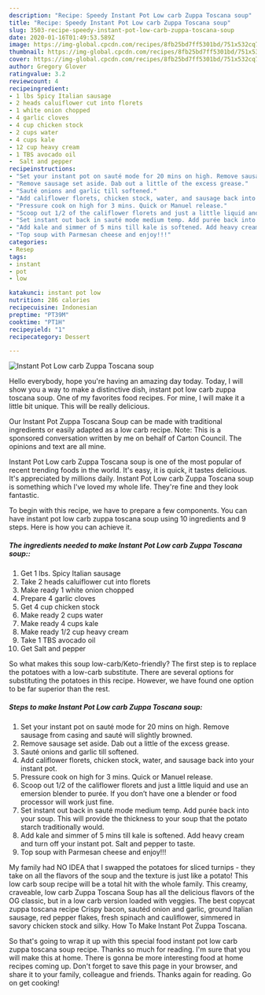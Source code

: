 ```yaml
---
description: "Recipe: Speedy Instant Pot Low carb Zuppa Toscana soup"
title: "Recipe: Speedy Instant Pot Low carb Zuppa Toscana soup"
slug: 3503-recipe-speedy-instant-pot-low-carb-zuppa-toscana-soup
date: 2020-01-16T01:49:53.589Z
image: https://img-global.cpcdn.com/recipes/8fb25bd7ff5301bd/751x532cq70/instant-pot-low-carb-zuppa-toscana-soup-recipe-main-photo.jpg
thumbnail: https://img-global.cpcdn.com/recipes/8fb25bd7ff5301bd/751x532cq70/instant-pot-low-carb-zuppa-toscana-soup-recipe-main-photo.jpg
cover: https://img-global.cpcdn.com/recipes/8fb25bd7ff5301bd/751x532cq70/instant-pot-low-carb-zuppa-toscana-soup-recipe-main-photo.jpg
author: Gregory Glover
ratingvalue: 3.2
reviewcount: 4
recipeingredient:
- 1 lbs Spicy Italian sausage
- 2 heads caluiflower cut into florets
- 1 white onion chopped
- 4 garlic cloves
- 4 cup chicken stock
- 2 cups water
- 4 cups kale
- 12 cup heavy cream
- 1 TBS avocado oil
-  Salt and pepper
recipeinstructions:
- "Set your instant pot on sauté mode for 20 mins on high. Remove sausage from casing and sauté will slightly browned."
- "Remove sausage set aside. Dab out a little of the excess grease."
- "Sauté onions and garlic till softened."
- "Add califlower florets, chicken stock, water, and sausage back into your instant pot."
- "Pressure cook on high for 3 mins. Quick or Manuel release."
- "Scoop out 1/2 of the califlower florets and just a little liquid and use an emersion blender to purée. If you don’t have one a blender or food processor will work just fine."
- "Set instant out back in sauté mode medium temp. Add purée back into your soup. This will provide the thickness to your soup that the potato starch traditionally would."
- "Add kale and simmer of 5 mins till kale is softened. Add heavy cream and turn off your instant pot. Salt and pepper to taste."
- "Top soup with Parmesan cheese and enjoy!!!"
categories:
- Resep
tags:
- instant
- pot
- low

katakunci: instant pot low
nutrition: 286 calories
recipecuisine: Indonesian
preptime: "PT39M"
cooktime: "PT1H"
recipeyield: "1"
recipecategory: Dessert

---
```



![Instant Pot Low carb Zuppa Toscana soup](https://img-global.cpcdn.com/recipes/8fb25bd7ff5301bd/751x532cq70/instant-pot-low-carb-zuppa-toscana-soup-recipe-main-photo.jpg)

Hello everybody, hope you're having an amazing day today. Today, I will show you a way to make a distinctive dish, instant pot low carb zuppa toscana soup. One of my favorites food recipes. For mine, I will make it a little bit unique. This will be really delicious.

Our Instant Pot Zuppa Toscana Soup can be made with traditional ingredients or easily adapted as a low carb recipe. Note: This is a sponsored conversation written by me on behalf of Carton Council. The opinions and text are all mine.

Instant Pot Low carb Zuppa Toscana soup is one of the most popular of recent trending foods in the world. It's easy, it is quick, it tastes delicious. It's appreciated by millions daily. Instant Pot Low carb Zuppa Toscana soup is something which I've loved my whole life. They're fine and they look fantastic.


To begin with this recipe, we have to prepare a few components. You can have instant pot low carb zuppa toscana soup using 10 ingredients and 9 steps. Here is how you can achieve it.

##### The ingredients needed to make Instant Pot Low carb Zuppa Toscana soup::

1. Get 1 lbs. Spicy Italian sausage
1. Take 2 heads caluiflower cut into florets
1. Make ready 1 white onion chopped
1. Prepare 4 garlic cloves
1. Get 4 cup chicken stock
1. Make ready 2 cups water
1. Make ready 4 cups kale
1. Make ready 1/2 cup heavy cream
1. Take 1 TBS avocado oil
1. Get  Salt and pepper


So what makes this soup low-carb/Keto-friendly? The first step is to replace the potatoes with a low-carb substitute. There are several options for substituting the potatoes in this recipe. However, we have found one option to be far superior than the rest. 

##### Steps to make Instant Pot Low carb Zuppa Toscana soup:

1. Set your instant pot on sauté mode for 20 mins on high. Remove sausage from casing and sauté will slightly browned.
1. Remove sausage set aside. Dab out a little of the excess grease.
1. Sauté onions and garlic till softened.
1. Add califlower florets, chicken stock, water, and sausage back into your instant pot.
1. Pressure cook on high for 3 mins. Quick or Manuel release.
1. Scoop out 1/2 of the califlower florets and just a little liquid and use an emersion blender to purée. If you don’t have one a blender or food processor will work just fine.
1. Set instant out back in sauté mode medium temp. Add purée back into your soup. This will provide the thickness to your soup that the potato starch traditionally would.
1. Add kale and simmer of 5 mins till kale is softened. Add heavy cream and turn off your instant pot. Salt and pepper to taste.
1. Top soup with Parmesan cheese and enjoy!!!


My family had NO IDEA that I swapped the potatoes for sliced turnips - they take on all the flavors of the soup and the texture is just like a potato! This low carb soup recipe will be a total hit with the whole family. This creamy, craveable, low carb Zuppa Toscana Soup has all the delicious flavors of the OG classic, but in a low carb version loaded with veggies. The best copycat zuppa toscana recipe Crispy bacon, sautéd onion and garlic, ground Italian sausage, red pepper flakes, fresh spinach and cauliflower, simmered in savory chicken stock and silky. How To Make Instant Pot Zuppa Toscana. 

So that's going to wrap it up with this special food instant pot low carb zuppa toscana soup recipe. Thanks so much for reading. I'm sure that you will make this at home. There is gonna be more interesting food at home recipes coming up. Don't forget to save this page in your browser, and share it to your family, colleague and friends. Thanks again for reading. Go on get cooking!
